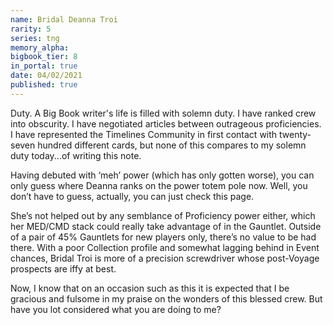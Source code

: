 ```yaml
---
name: Bridal Deanna Troi
rarity: 5
series: tng
memory_alpha:
bigbook_tier: 8
in_portal: true
date: 04/02/2021
published: true
---
```


Duty. A Big Book writer's life is filled with solemn duty. I have ranked crew into obscurity. I have negotiated articles between outrageous proficiencies. I have represented the Timelines Community in first contact with twenty-seven hundred different cards, but none of this compares to my solemn duty today...of writing this note.

Having debuted with ‘meh’ power (which has only gotten worse), you can only guess where Deanna ranks on the power totem pole now. Well, you don’t have to guess, actually, you can just check this page. 

She’s not helped out by any semblance of Proficiency power either, which her MED/CMD stack could really take advantage of in the Gauntlet. Outside of a pair of 45% Gauntlets for new players only, there’s no value to be had there. With a poor Collection profile and somewhat lagging behind in Event chances, Bridal Troi is more of a precision screwdriver whose post-Voyage prospects are iffy at best.

Now, I know that on an occasion such as this it is expected that I be gracious and fulsome in my praise on the wonders of this blessed crew. But have you lot considered what you are doing to me?
